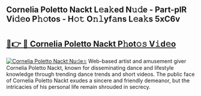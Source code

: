 ## Cornelia Poletto Nackt L𝚎a𝚔ed N𝚞𝚍e - Part-pIR Vi𝚍𝚎o P𝚑𝚘tos - H𝚘𝚝 O𝚗𝚕yf𝚊ns L𝚎a𝚔s 5xC6v

# <h2><a href="http://kf54oyq.oniu.top/?m=Cornelia+Poletto+Nackt">🔗👉 🔴 Cornelia Poletto Nackt P𝚑ot𝚘𝚜 V𝚒d𝚎o</a></h2>

[![Cornelia Poletto Nackt Nu𝚍e𝚜](https://i.imgur.com/0qMVB7G.gif)](http://kf54oyq.oniu.top/?m=Cornelia+Poletto+Nackt)
Web-based artist and amusement giver Cornelia Poletto Nackt, known for disseminating dance and lifestyle knowledge through trending dance trends and short videos. The public face of Cornelia Poletto Nackt exudes a sincere and friendly demeanor, but the intricacies of his personal life remain shrouded in secrecy.  
